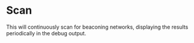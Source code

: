 # Scan
This will continuously scan for beaconing networks, displaying the results
periodically in the debug output.